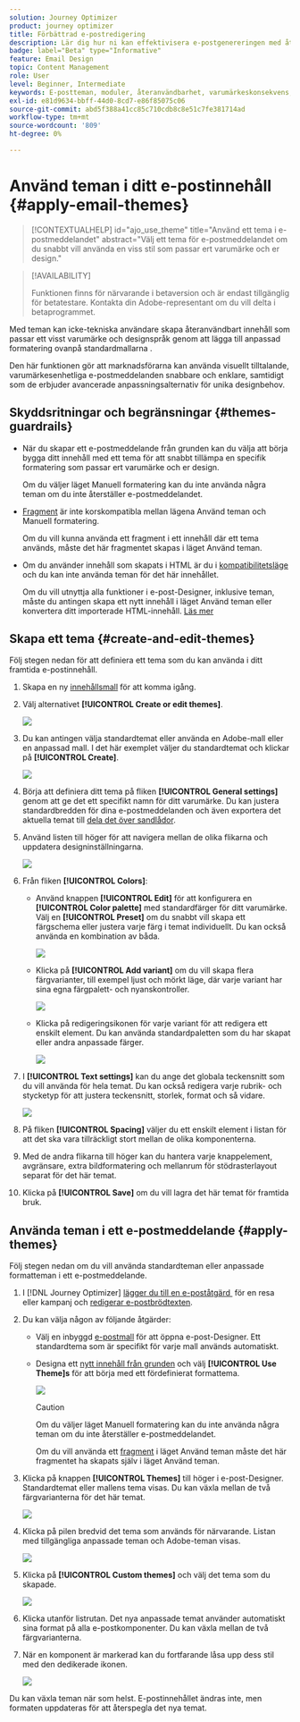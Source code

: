 ```yaml
---
solution: Journey Optimizer
product: journey optimizer
title: Förbättrad e-postredigering
description: Lär dig hur ni kan effektivisera e-postgenereringen med återanvändbara teman och moduler, vilket ger en enhetlig design och effektivitet i era kampanjer.
badge: label="Beta" type="Informative"
feature: Email Design
topic: Content Management
role: User
level: Beginner, Intermediate
keywords: E-postteman, moduler, återanvändbarhet, varumärkeskonsekvens, e-postdesign, anpassad CSS, mobiloptimering
exl-id: e81d9634-bbff-44d0-8cd7-e86f85075c06
source-git-commit: abd5f388a41cc85c710cdb8c8e51c7fe381714ad
workflow-type: tm+mt
source-wordcount: '809'
ht-degree: 0%

---
```


# Använd teman i ditt e-postinnehåll {#apply-email-themes}

>[!CONTEXTUALHELP]
>id="ajo_use_theme"
>title="Använd ett tema i e-postmeddelandet"
>abstract="Välj ett tema för e-postmeddelandet om du snabbt vill använda en viss stil som passar ert varumärke och er design."

<!--This documentation provides a comprehensive guide to using themes to streamline your email creation process. With the ability to define reusable themes and leverage pre-designed modules, marketers can create professional, brand-aligned emails faster and with less effort.-->

>[!AVAILABILITY]
>
>Funktionen finns för närvarande i betaversion och är endast tillgänglig för betatestare. Kontakta din Adobe-representant om du vill delta i betaprogrammet.

Med teman kan icke-tekniska användare skapa återanvändbart innehåll som passar ett visst varumärke och designspråk genom att lägga till anpassad formatering ovanpå standardmallarna <!-- to achieve brand specific results-->.

Den här funktionen gör att marknadsförarna kan använda visuellt tilltalande, varumärkesenhetliga e-postmeddelanden snabbare och enklare, samtidigt som de erbjuder avancerade anpassningsalternativ för unika designbehov.

<!--What is the Enhanced Email Authoring Experience?

This feature introduces two key components to simplify and enhance email creation:

* **Theme Management System**: A centralized system for creating, customizing, and applying reusable themes to emails. Themes ensure consistent styling across campaigns and eliminate the need for repetitive manual styling.

* **Modules**: Pre-designed, reusable content blocks that abstract common email elements (e.g., titles, descriptions, images, and links). Modules are built using customizable low-level components, offering flexibility while maintaining design standards.

Key Benefits:

- **Consistency**: Ensure all emails align with your brand's design guidelines.
- **Efficiency**: Save time by reusing themes and modules across campaigns.
- **Customization**: Add custom CSS and mobile-specific styles for advanced designs.
- **Scalability**: Eliminate repetitive styling tasks, enabling faster email creation.-->

## Skyddsritningar och begränsningar {#themes-guardrails}

* När du skapar ett e-postmeddelande från grunden kan du välja att börja bygga ditt innehåll med ett tema för att snabbt tillämpa en specifik formatering som passar ert varumärke och er design.

  Om du väljer läget Manuell formatering kan du inte använda några teman om du inte återställer e-postmeddelandet.

* [Fragment](../content-management/fragments.md) är inte korskompatibla mellan lägena Använd teman och Manuell formatering.

  Om du vill kunna använda ett fragment i ett innehåll där ett tema används, måste det här fragmentet skapas i läget Använd teman.

* Om du använder innehåll som skapats i HTML är du i [kompatibilitetsläge](existing-content.md) och du kan inte använda teman för det här innehållet.

  Om du vill utnyttja alla funktioner i e-post-Designer, inklusive teman, måste du antingen skapa ett nytt innehåll i läget Använd teman eller konvertera ditt importerade HTML-innehåll. [Läs mer](existing-content.md)

<!--If using a content created in Manual Styling mode or HTML, you cannot apply themes to this content. You must create a new content in Use Themes mode.

If you apply a theme to a content using a [fragment](../content-management/fragments.md) created in Manual Styling mode, the rendering may not be optimal.-->

## Skapa ett tema {#create-and-edit-themes}

Följ stegen nedan för att definiera ett tema som du kan använda i ditt framtida e-postinnehåll.

1. Skapa en ny [innehållsmall](../content-management/create-content-templates.md) för att komma igång.

1. Välj alternativet **[!UICONTROL Create or edit themes]**.

   ![](assets/theme-create.png)

1. Du kan antingen välja standardtemat eller använda en Adobe-mall eller en anpassad mall. I det här exemplet väljer du standardtemat och klickar på **[!UICONTROL Create]**.

   ![](assets/theme-select.png)

1. Börja att definiera ditt tema på fliken **[!UICONTROL General settings]** genom att ge det ett specifikt namn för ditt varumärke. Du kan justera standardbredden för dina e-postmeddelanden och även exportera det aktuella temat till [dela det över sandlådor](../configuration/copy-objects-to-sandbox.md).

   <!--![](assets/theme-general-settings.png)-->

1. Använd listen till höger för att navigera mellan de olika flikarna och uppdatera designinställningarna.

   ![](assets/theme-right-pane.png)

1. Från fliken **[!UICONTROL Colors]**:

   * Använd knappen **[!UICONTROL Edit]** för att konfigurera en **[!UICONTROL Color palette]** med standardfärger för ditt varumärke. Välj en **[!UICONTROL Preset]** om du snabbt vill skapa ett färgschema eller justera varje färg i temat individuellt. Du kan också använda en kombination av båda.

     ![](assets/theme-colors.gif)

   * Klicka på **[!UICONTROL Add variant]** om du vill skapa flera färgvarianter, till exempel ljust och mörkt läge, där varje variant har sina egna färgpalett- och nyanskontroller.

     ![](assets/theme-colors-variant.png)

   * Klicka på redigeringsikonen för varje variant för att redigera ett enskilt element. Du kan använda standardpaletten som du har skapat eller andra anpassade färger.

     ![](assets/theme-colors-edit-variant.gif)

1. I **[!UICONTROL Text settings]** kan du ange det globala teckensnitt som du vill använda för hela temat. Du kan också redigera varje rubrik- och stycketyp för att justera teckensnitt, storlek, format och så vidare.

   ![](assets/theme-text.png)

1. På fliken **[!UICONTROL Spacing]** väljer du ett enskilt element i listan för att det ska vara tillräckligt stort mellan de olika komponenterna.

   <!--![](assets/theme-spacing.png)-->

1. Med de andra flikarna till höger kan du hantera varje knappelement, avgränsare, extra bildformatering och mellanrum för stödrasterlayout separat för det här temat.

   <!--![](assets/theme-buttons.png)-->

1. Klicka på **[!UICONTROL Save]** om du vill lagra det här temat för framtida bruk.

## Använda teman i ett e-postmeddelande {#apply-themes}

Följ stegen nedan om du vill använda standardteman eller anpassade formatteman i ett e-postmeddelande.

1. I [!DNL Journey Optimizer] [lägger du till en e-poståtgärd &#x200B;](create-email.md) för en resa eller kampanj och [redigerar e-postbrödtexten](get-started-email-design.md#key-steps).

1. Du kan välja någon av följande åtgärder:

   * Välj en inbyggd [e-postmall](use-email-templates.md) för att öppna e-post-Designer. Ett standardtema som är specifikt för varje mall används automatiskt.

   * Designa ett [nytt innehåll från grunden](content-from-scratch.md) och välj **[!UICONTROL Use Theme]s** för att börja med ett fördefinierat formattema.

     ![](assets/theme-from-scratch.png)

     >[!CAUTION]
     >
     >Om du väljer läget Manuell formatering kan du inte använda några teman om du inte återställer e-postmeddelandet.
     >
     >Om du vill använda ett [fragment](../content-management/fragments.md) i läget Använd teman måste det här fragmentet ha skapats själv i läget Använd teman.

1. Klicka på knappen **[!UICONTROL Themes]** till höger i e-post-Designer. Standardtemat eller mallens tema visas. Du kan växla mellan de två färgvarianterna för det här temat.

   ![](assets/theme-default-hero.png)

1. Klicka på pilen bredvid det tema som används för närvarande. Listan med tillgängliga anpassade teman och Adobe-teman visas.

   ![](assets/theme-hero-change.png)

1. Klicka på **[!UICONTROL Custom themes]** och välj det tema som du skapade.

   ![](assets/theme-select-custom.png)

1. Klicka utanför listrutan. Det nya anpassade temat använder automatiskt sina format på alla e-postkomponenter. Du kan växla mellan de två färgvarianterna.

1. När en komponent är markerad kan du fortfarande låsa upp dess stil med den dedikerade ikonen.

   ![](assets/theme-unlock-style.png)

Du kan växla teman när som helst. E-postinnehållet ändras inte, men formaten uppdateras för att återspegla det nya temat.

<!--
>[!NOTE]
> - Themes apply styles globally. Ensure your theme is finalized before applying it to multiple emails.
> - Switching themes may override custom styles applied to individual components.

>[!CAUTION]
> - When using fragments, the email's theme will override the fragment's styles. A warning will be displayed in the editor if there is a conflict.

## Example Use Cases {#example-use-cases}

### 1. Creating a New Theme
- A marketer creates a theme with their brand's colors, fonts, and button styles.
- The theme is saved and reused across multiple email campaigns.

### 2. Switching Themes
- A marketer applies a holiday-themed design to an existing email by switching to a pre-designed holiday theme.-->
